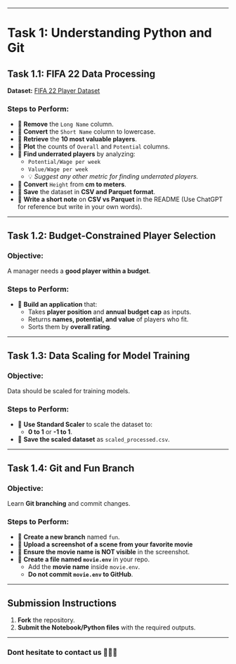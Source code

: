 
---

# **Task 1: Understanding Python and Git**

## **Task 1.1: FIFA 22 Data Processing**
**Dataset:** [FIFA 22 Player Dataset](fifa22.csv)  

### **Steps to Perform:**
- 🔹 **Remove** the `Long Name` column.
- 🔹 **Convert** the `Short Name` column to lowercase.
- 🔹 **Retrieve** the **10 most valuable players**.
- 🔹 **Plot** the counts of `Overall` and `Potential` columns.
- 🔹 **Find underrated players** by analyzing:
  - `Potential/Wage per week`
  - `Value/Wage per week`
  - 💡 *Suggest any other metric for finding underrated players.*
- 🔹 **Convert** `Height` from **cm to meters**.
- 🔹 **Save** the dataset in **CSV and Parquet format**.
- 🔹 **Write a short note** on **CSV vs Parquet** in the README (Use ChatGPT for reference but write in your own words).

---

## **Task 1.2: Budget-Constrained Player Selection**
### **Objective:**  
A manager needs a **good player within a budget**.  

### **Steps to Perform:**
- 🔹 **Build an application** that:
  - Takes **player position** and **annual budget cap** as inputs.
  - Returns **names, potential, and value** of players who fit.
  - Sorts them by **overall rating**.


---

## **Task 1.3: Data Scaling for Model Training**
### **Objective:**  
Data should be scaled for training models.

### **Steps to Perform:**
- 🔹 **Use Standard Scaler** to scale the dataset to:
  - **0 to 1** or **-1 to 1**.
- 🔹 **Save the scaled dataset** as `scaled_processed.csv`.

---

## **Task 1.4: Git and Fun Branch**
### **Objective:**  
Learn **Git branching** and commit changes.

### **Steps to Perform:**
- 🔹 **Create a new branch** named `fun`.
- 🔹 **Upload a screenshot of a scene from your favorite movie** 
- 🔹 **Ensure the movie name is NOT visible** in the screenshot.
- 🔹 **Create a file named `movie.env`** in your repo.
  - Add the **movie name** inside `movie.env`.
  - **Do not commit `movie.env` to GitHub**.

---

## **Submission Instructions**
1. **Fork** the repository.
2. **Submit the Notebook/Python files** with the required outputs.

---
### Dont hesitate to contact us 🤠🤠🤠
